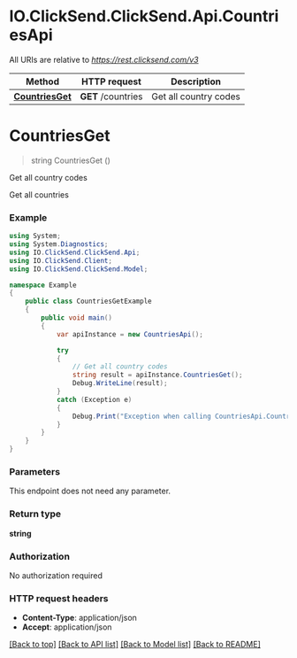 # IO.ClickSend.ClickSend.Api.CountriesApi

All URIs are relative to *https://rest.clicksend.com/v3*

Method | HTTP request | Description
------------- | ------------- | -------------
[**CountriesGet**](CountriesApi.md#countriesget) | **GET** /countries | Get all country codes


<a name="countriesget"></a>
# **CountriesGet**
> string CountriesGet ()

Get all country codes

Get all countries

### Example
```csharp
using System;
using System.Diagnostics;
using IO.ClickSend.ClickSend.Api;
using IO.ClickSend.Client;
using IO.ClickSend.ClickSend.Model;

namespace Example
{
    public class CountriesGetExample
    {
        public void main()
        {
            var apiInstance = new CountriesApi();

            try
            {
                // Get all country codes
                string result = apiInstance.CountriesGet();
                Debug.WriteLine(result);
            }
            catch (Exception e)
            {
                Debug.Print("Exception when calling CountriesApi.CountriesGet: " + e.Message );
            }
        }
    }
}
```

### Parameters
This endpoint does not need any parameter.

### Return type

**string**

### Authorization

No authorization required

### HTTP request headers

 - **Content-Type**: application/json
 - **Accept**: application/json

[[Back to top]](#) [[Back to API list]](../README.md#documentation-for-api-endpoints) [[Back to Model list]](../README.md#documentation-for-models) [[Back to README]](../README.md)

